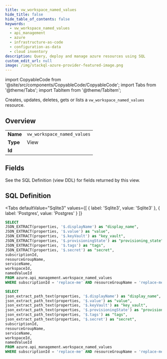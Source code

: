 ```yaml
--- 
title: vw_workspace_named_values
hide_title: false
hide_table_of_contents: false
keywords:
  - vw_workspace_named_values
  - api_management
  - azure
  - infrastructure-as-code
  - configuration-as-data
  - cloud inventory
description: Query, deploy and manage azure resources using SQL
custom_edit_url: null
image: /img/stackql-azure-provider-featured-image.png
---
```


import CopyableCode from '@site/src/components/CopyableCode/CopyableCode';
import Tabs from '@theme/Tabs';
import TabItem from '@theme/TabItem';

Creates, updates, deletes, gets or lists a <code>vw_workspace_named_values</code> resource.

## Overview
<table><tbody>
<tr><td><b>Name</b></td><td><code>vw_workspace_named_values</code></td></tr>
<tr><td><b>Type</b></td><td>View</td></tr>
<tr><td><b>Id</b></td><td><CopyableCode code="azure.api_management.vw_workspace_named_values" /></td></tr>
</tbody></table>

## Fields

See the SQL Definition (view DDL) for fields returned by this view.

## SQL Definition

<Tabs
defaultValue="Sqlite3"
values={[
{ label: 'Sqlite3', value: 'Sqlite3' },
{ label: 'Postgres', value: 'Postgres' }
]}
>
<TabItem value="Sqlite3">

```sql
SELECT
JSON_EXTRACT(properties, '$.displayName') as "display_name",
JSON_EXTRACT(properties, '$.value') as "value",
JSON_EXTRACT(properties, '$.keyVault') as "key_vault",
JSON_EXTRACT(properties, '$.provisioningState') as "provisioning_state",
JSON_EXTRACT(properties, '$.tags') as "tags",
JSON_EXTRACT(properties, '$.secret') as "secret",
subscriptionId,
resourceGroupName,
serviceName,
workspaceId,
namedValueId
FROM azure.api_management.workspace_named_values
WHERE subscriptionId = 'replace-me' AND resourceGroupName = 'replace-me' AND serviceName = 'replace-me' AND workspaceId = 'replace-me';
```

</TabItem>
<TabItem value="Postgres">

```sql
SELECT
json_extract_path_text(properties, '$.displayName') as "display_name",
json_extract_path_text(properties, '$.value') as "value",
json_extract_path_text(properties, '$.keyVault') as "key_vault",
json_extract_path_text(properties, '$.provisioningState') as "provisioning_state",
json_extract_path_text(properties, '$.tags') as "tags",
json_extract_path_text(properties, '$.secret') as "secret",
subscriptionId,
resourceGroupName,
serviceName,
workspaceId,
namedValueId
FROM azure.api_management.workspace_named_values
WHERE subscriptionId = 'replace-me' AND resourceGroupName = 'replace-me' AND serviceName = 'replace-me' AND workspaceId = 'replace-me';
```

</TabItem>
</Tabs>
